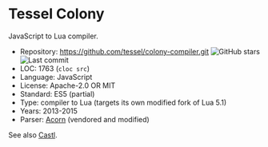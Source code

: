 # Tessel Colony

JavaScript to Lua compiler.

* Repository: https://github.com/tessel/colony-compiler.git <img src="https://img.shields.io/github/stars/tessel/colony-compiler?label=&style=flat-square" alt="GitHub stars" title="GitHub stars"><img src="https://img.shields.io/github/last-commit/tessel/colony-compiler?label=&style=flat-square" alt="Last commit" title="Last commit">
* LOC:        1763 (`cloc src`)
* Language:   JavaScript
* License:    Apache-2.0 OR MIT
* Standard:   ES5 (partial)
* Type:       compiler to Lua (targets its own modified fork of Lua 5.1)
* Years:      2013-2015
* Parser:     [Acorn](acorn.md) (vendored and modified)

See also [Castl](castl.md).
